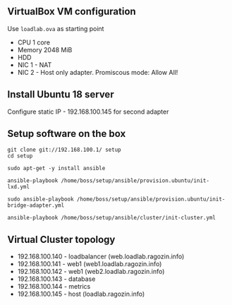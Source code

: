 ﻿
VirtualBox VM configuration
---------------------------

Use `loadlab.ova` as starting point

 - CPU 1 core
 - Memory 2048 MiB
 - HDD
 - NIC 1 - NAT
 - NIC 2 - Host only adapter. Promiscous mode: Allow All!

Install Ubuntu 18 server
------------------------

Configure static IP - 192.168.100.145 for second adapter


Setup software on the box
-------------------------

    git clone git://192.168.100.1/ setup
    cd setup

    sudo apt-get -y install ansible

    ansible-playbook /home/boss/setup/ansible/provision.ubuntu/init-lxd.yml
    
    sudo ansible-playbook /home/boss/setup/ansible/provision.ubuntu/init-bridge-adapter.yml

    ansible-playbook /home/boss/setup/ansible/cluster/init-cluster.yml

Virtual Cluster topology
------------------------
 
 - 192.168.100.140 - loadbalancer (web.loadlab.ragozin.info)
 - 192.168.100.141 - web1 (web1.loadlab.ragozin.info)
 - 192.168.100.142 - web1 (web2.loadlab.ragozin.info)
 - 192.168.100.143 - database
 - 192.168.100.144 - metrics
 - 192.168.100.145 - host (loadlab.ragozin.info)